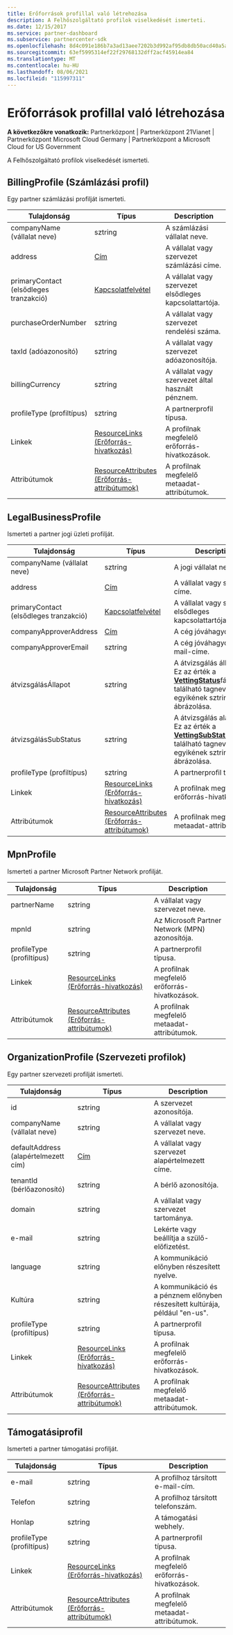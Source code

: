 ```yaml
---
title: Erőforrások profillal való létrehozása
description: A Felhőszolgáltató profilok viselkedését ismerteti.
ms.date: 12/15/2017
ms.service: partner-dashboard
ms.subservice: partnercenter-sdk
ms.openlocfilehash: 8d4c091e186b7a3ad13aee7202b3d992af95db8db50acd40a5ade496d7087359
ms.sourcegitcommit: 63ef5995314ef22f29768132dff2acf45914ea84
ms.translationtype: MT
ms.contentlocale: hu-HU
ms.lasthandoff: 08/06/2021
ms.locfileid: "115997311"
---
```

# <a name="profile-resources"></a>Erőforrások profillal való létrehozása

**A következőkre vonatkozik:** Partnerközpont | Partnerközpont 21Vianet | Partnerközpont Microsoft Cloud Germany | Partnerközpont a Microsoft Cloud for US Government

A Felhőszolgáltató profilok viselkedését ismerteti.

## <a name="billingprofile"></a>BillingProfile (Számlázási profil)

Egy partner számlázási profilját ismerteti.

| Tulajdonság            | Típus                                                           | Description                                                 |
|---------------------|----------------------------------------------------------------|-------------------------------------------------------------|
| companyName (vállalat neve)         | sztring                                                         | A számlázási vállalat neve.                                   |
| address             | [Cím](utility-resources.md#address)                       | A vállalat vagy szervezet számlázási címe. |
| primaryContact (elsődleges tranzakció)      | [Kapcsolatfelvétel](utility-resources.md#contact)                       | A vállalat vagy szervezet elsődleges kapcsolattartója.        |
| purchaseOrderNumber | sztring                                                         | A vállalat vagy szervezet rendelési száma.        |
| taxId (adóazonosító)               | sztring                                                         | A vállalat vagy szervezet adóazonosítója.                       |
| billingCurrency     | sztring                                                         | A vállalat vagy szervezet által használt pénznem.           |
| profileType (profiltípus)         | sztring                                                         | A partnerprofil típusa.                                   |
| Linkek               | [ResourceLinks (Erőforrás-hivatkozás)](utility-resources.md#resourcelinks)           | A profilnak megfelelő erőforrás-hivatkozások.            |
| Attribútumok          | [ResourceAttributes (Erőforrás-attribútumok)](utility-resources.md#resourceattributes) | A profilnak megfelelő metaadat-attribútumok.       |

## <a name="legalbusinessprofile"></a>LegalBusinessProfile

Ismerteti a partner jogi üzleti profilját.

| Tulajdonság               | Típus                                                           | Description                                                                                                                                                          |
|------------------------|----------------------------------------------------------------|----------------------------------------------------------------------------------------------------------------------------------------------------------------------|
| companyName (vállalat neve)            | sztring                                                         | A jogi vállalat neve.                                                                                                                                              |
| address                | [Cím](utility-resources.md#address)                       | A vállalat vagy szervezet címe.                                                                                                                          |
| primaryContact (elsődleges tranzakció)         | [Kapcsolatfelvétel](utility-resources.md#contact)                       | A vállalat vagy szervezet elsődleges kapcsolattartója.                                                                                                                 |
| companyApproverAddress | [Cím](utility-resources.md#address)                       | A cég jóváhagyó címe.                                                                                                                                        |
| companyApproverEmail   | sztring                                                         | A cég jóváhagyó e-mail-címe.                                                                                                                                          |
| átvizsgálásÁllapot          | sztring                                                         | A átvizsgálás állapota. Ez az érték a [**VettingStatus**](/dotnet/api/microsoft.store.partnercenter.models.partners.vettingstatus)fájlban található tagnevek egyikének sztringes ábrázolása.           |
| átvizsgálásSubStatus       | sztring                                                         | A átvizsgálás alállapota. Ez az érték a [**VettingSubStatus**](/dotnet/api/microsoft.store.partnercenter.models.partners.vettingsubstatus)fájlban található tagnevek egyikének sztringes ábrázolása. |
| profileType (profiltípus)            | sztring                                                         | A partnerprofil típusa.                                                                                                                                            |
| Linkek                  | [ResourceLinks (Erőforrás-hivatkozás)](utility-resources.md#resourcelinks)           | A profilnak megfelelő erőforrás-hivatkozások.                                                                                                                     |
| Attribútumok             | [ResourceAttributes (Erőforrás-attribútumok)](utility-resources.md#resourceattributes) | A profilnak megfelelő metaadat-attribútumok.                                                                                                                |

## <a name="mpnprofile"></a>MpnProfile

Ismerteti a partner Microsoft Partner Network profilját.

| Tulajdonság    | Típus                                                           | Description                                           |
|-------------|----------------------------------------------------------------|-------------------------------------------------------|
| partnerName | sztring                                                         | A vállalat vagy szervezet neve.                     |
| mpnId       | sztring                                                         | Az Microsoft Partner Network (MPN) azonosítója.                     |
| profileType (profiltípus) | sztring                                                         | A partnerprofil típusa.                             |
| Linkek       | [ResourceLinks (Erőforrás-hivatkozás)](utility-resources.md#resourcelinks)           | A profilnak megfelelő erőforrás-hivatkozások.      |
| Attribútumok  | [ResourceAttributes (Erőforrás-attribútumok)](utility-resources.md#resourceattributes) | A profilnak megfelelő metaadat-attribútumok. |

## <a name="organizationprofile"></a>OrganizationProfile (Szervezeti profilok)

Egy partner szervezeti profilját ismerteti.

| Tulajdonság       | Típus                                                           | Description                                                            |
|----------------|----------------------------------------------------------------|------------------------------------------------------------------------|
| id             | sztring                                                         | A szervezet azonosítója.                                                 |
| companyName (vállalat neve)    | sztring                                                         | A vállalat vagy szervezet neve.                               |
| defaultAddress (alapértelmezett cím) | [Cím](utility-resources.md#address)                       | A vállalat vagy szervezet alapértelmezett címe.                    |
| tenantId (bérlőazonosító)       | sztring                                                         | A bérlő azonosítója.                                                 |
| domain         | sztring                                                         | A vállalat vagy szervezet tartománya.                                  |
| e-mail          | sztring                                                         | Lekérte vagy beállítja a szülő-előfizetést.                                  |
| language       | sztring                                                         | A kommunikáció előnyben részesített nyelve.                              |
| Kultúra        | sztring                                                         | A kommunikáció és a pénznem előnyben részesített kultúrája, például "en-us". |
| profileType (profiltípus)    | sztring                                                         | A partnerprofil típusa.                                              |
| Linkek          | [ResourceLinks (Erőforrás-hivatkozás)](utility-resources.md#resourcelinks)           | A profilnak megfelelő erőforrás-hivatkozások.                       |
| Attribútumok     | [ResourceAttributes (Erőforrás-attribútumok)](utility-resources.md#resourceattributes) | A profilnak megfelelő metaadat-attribútumok.                  |

## <a name="supportprofile"></a>Támogatásiprofil

Ismerteti a partner támogatási profilját.

| Tulajdonság    | Típus                                                           | Description                                           |
|-------------|----------------------------------------------------------------|-------------------------------------------------------|
| e-mail       | sztring                                                         | A profilhoz társított e-mail-cím.        |
| Telefon   | sztring                                                         | A profilhoz társított telefonszám.         |
| Honlap     | sztring                                                         | A támogatási webhely.                                  |
| profileType (profiltípus) | sztring                                                         | A partnerprofil típusa.                             |
| Linkek       | [ResourceLinks (Erőforrás-hivatkozás)](utility-resources.md#resourcelinks)           | A profilnak megfelelő erőforrás-hivatkozások.      |
| Attribútumok  | [ResourceAttributes (Erőforrás-attribútumok)](utility-resources.md#resourceattributes) | A profilnak megfelelő metaadat-attribútumok. |

